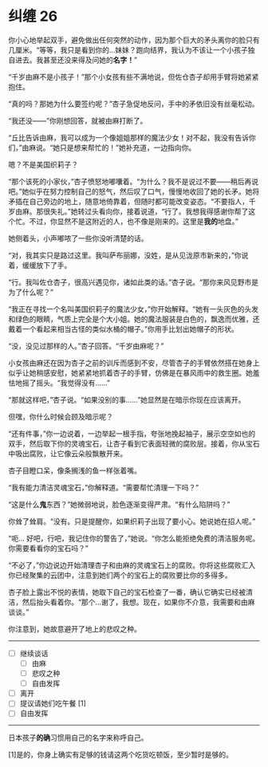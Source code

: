 # 纠缠 26

你小心地举起双手，避免做出任何突然的动作，因为那个巨大的矛头离你的脸只有几厘米。“等等，我只是看到你的...妹妹？跑向结界，我认为不该让一个小孩子独自进去。我甚至还没来得及问她的**名字！**”

“千岁由麻不是小孩子！”那个小女孩有些不满地说，但佐仓杏子却用手臂将她紧紧抱住。

“真的吗？那她为什么要签约呢？”杏子急促地反问，手中的矛依旧没有丝毫松动。

“我还没——”你刚想回答，就被由麻打断了。

“丘比告诉由麻，我可以成为一个像姐姐那样的魔法少女！对不起，我没有告诉你们，”由麻说。“她只是想来帮忙的！”她补充道，一边指向你。

嗯？不是美国织莉子？

“那个该死的小家伙，”杏子愤怒地嘟囔着。“为什么？我不是说过不要——稍后再说吧。”她似乎在努力控制自己的怒气，然后叹了口气，慢慢地收回了她的长矛。她将矛插在自己旁边的地上，随意地倚靠着，但随时都可能改变姿态。“不要指人，千岁由麻。那很失礼。”她转过头看向你，接着说道，“行了。我想我得感谢你帮了这个忙。不过，你显然不是这附近的人，也不像是刚来的。这里是**我的**地盘。”

她侧着头，小声嘟哝了一些你没听清楚的话。

“对，我其实只是路过这里。我叫萨布丽娜，没姓，是从见泷原市新来的，”你说着，缓缓放下了手。

“行。我叫佐仓杏子，很高兴遇见你，诸如此类的话。”杏子说。“那你来风见野市是为了什么呢？”

“我正在寻找一个名叫美国织莉子的魔法少女，”你开始解释。“她有一头灰色的头发和绿色的眼睛，气质上完全是个大小姐。她的魔法服装是白色的，飘逸而优雅，还戴着一个看起来相当古怪的类似水桶的帽子。”你用手比划出她帽子的形状。

“没，没见过那样的人。”杏子回答。“千岁由麻呢？”

小女孩由麻还在因为杏子之前的训斥而感到不安，尽管杏子的手臂依然搭在她身上似乎让她稍感安慰，她紧紧地抓着杏子的手臂，仿佛是在暴风雨中的救生圈。她羞怯地摇了摇头。“我觉得没有……”

“那就这样吧，”杏子说。“如果没别的事……”她显然是在暗示你现在应该离开。

但嘿，你什么时候会顾及暗示呢？

“还有件事，”你一边说着，一边举起一根手指，夸张地挽起袖子，展示空空如也的双手，然后取下你的灵魂宝石，让杏子看到它表面轻微的腐败层。接着，你从宝石中吸出腐败，让它像云朵般飘散开来。

杏子目瞪口呆，像条搁浅的鱼一样张着嘴。

“我有能力清洁灵魂宝石，”你解释道。“需要帮忙清理一下吗？”

“这是什么**鬼**东西？”她微弱地说，脸色逐渐变得严肃。“有什么陷阱吗？”

你耸了耸肩。“没有。只是提醒你，如果织莉子出现了要小心。她说她在招人呢。”

“呃... 好吧，行吧，我记住你的警告了，”她说。“你怎么能拒绝免费的清洁服务呢。你需要看看你的宝石吗？”

“不必了，”你边说边开始清理杏子和由麻的灵魂宝石上的腐败。你将这些腐败汇入你已经聚集的云团中，注意到她们两个的宝石上的腐败要比你的多得多。

杏子脸上露出不悦的表情，她取下自己的宝石检查了一番，确认它确实已经被清洁，然后抬头看着你。“那个...谢了，我想。现在，如果你不介意，我需要和由麻谈谈。”

你注意到，她故意避开了地上的悲叹之种。

---

- [ ] 继续谈话
  - [ ] 由麻
  - [ ] 悲叹之种
  - [ ] 自由发挥
- [ ] 离开
- [ ] 提议请她们吃午餐 [1]​
- [ ] 自由发挥

---

日本孩子**的确**习惯用自己的名字来称呼自己。

[1]​ 是的，你身上确实有足够的钱请这两个吃货吃顿饭，至少暂时是够的。
